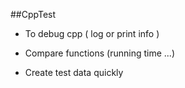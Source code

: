 ##CppTest
* To debug cpp ( log or print info )

* Compare functions (running time ...)

* Create test data quickly


